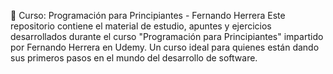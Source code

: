 🧠 Curso: Programación para Principiantes - Fernando Herrera
Este repositorio contiene el material de estudio, apuntes y ejercicios desarrollados durante el curso "Programación para Principiantes" impartido por Fernando Herrera en Udemy. Un curso ideal para quienes están dando sus primeros pasos en el mundo del desarrollo de software.
